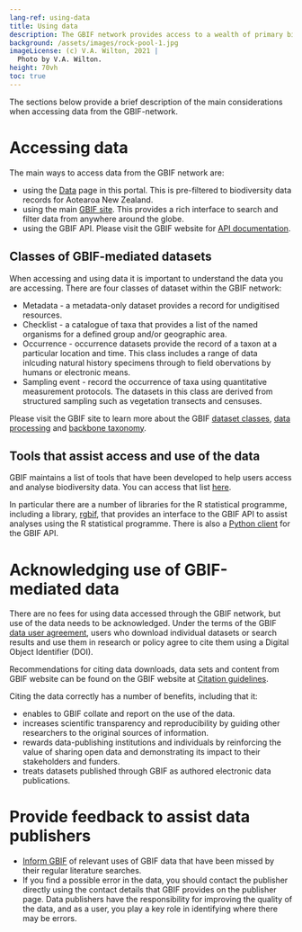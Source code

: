 ```yaml
---
lang-ref: using-data
title: Using data
description: The GBIF network provides access to a wealth of primary biodiversity data.  How do you access the data and, as a data user, contribute to the GBIF network?
background: /assets/images/rock-pool-1.jpg
imageLicense: (c) V.A. Wilton, 2021 |
  Photo by V.A. Wilton.
height: 70vh
toc: true
---
```

The sections below provide a brief description of the main considerations when accessing data from the GBIF-network.

# Accessing data
The main ways to access data from the GBIF network are:
* using the [Data](/Data) page in this portal.  This is pre-filtered to biodiversity data records for Aotearoa New Zealand.
* using the main [GBIF site](https://www.gbif.org/).  This provides a rich interface to search and filter data from anywhere around the globe.
* using the GBIF API.  Please visit the GBIF website for [API documentation](https://www.gbif.org/developer/summary).

## Classes of GBIF-mediated datasets
When accessing and using data it is important to understand the data you are accessing.  There are four classes of dataset within the GBIF network:
* Metadata - a metadata-only dataset provides a record for undigitised resources.
* Checklist - a catalogue of taxa that provides a list of the named organisms for a defined group and/or geographic area.
* Occurrence - occurrence datasets provide the record of a taxon at a particular location and time.  This class includes a range of data inlcuding natural history specimens through to field obervations by humans or electronic means.
* Sampling event - record the occurrence of taxa using quantitative measurement protocols.  The datasets in this class are derived from structured sampling such as vegetation transects and censuses.

Please visit the GBIF site to learn more about the GBIF [dataset classes](https://www.gbif.org/dataset-classes), [data processing](https://www.gbif.org/dataset/d7dddbf4-2cf0-4f39-9b2a-bb099caae36c) and [backbone taxonomy](https://www.gbif.org/dataset/d7dddbf4-2cf0-4f39-9b2a-bb099caae36c).

## Tools that assist access and use of the data

GBIF maintains a list of tools that have been developed to help users access and analyse biodiversity data. You can access that list [here](https://www.gbif.org/resource/search?contentType=tool).

In particular there are a number of libraries for the R statistical programme, including a library, [rgbif](https://www.gbif.org/tool/81747/rgbif), that provides an interface to the GBIF API  to assist analyses using the R statistical programme.  There is also a [Python client](https://www.gbif.org/tool/OlyoYyRbKCSCkMKIi4oIT/pygbif-gbif-python-client) for the GBIF API.

# Acknowledging use of GBIF-mediated data

There are no fees for using data accessed through the GBIF network, but use of the data needs to be acknowledged.  Under the terms of the GBIF [data user agreement](https://www.gbif.org/terms/data-user), users who download individual datasets or search results and use them in research or policy agree to cite them using a Digital Object Identifier (DOI).

Recommendations for citing data downloads, data sets and content from GBIF website can be found on the GBIF website at [Citation guidelines](https://www.gbif.org/citation-guidelines).

Citing the data correctly has a number of benefits, including that it:
* enables to GBIF collate and report on the use of the data.  
* increases scientific transparency and reproducibility by guiding other researchers to the original sources of information.
* rewards data-publishing institutions and individuals by reinforcing the value of sharing open data and demonstrating its impact to their stakeholders and funders.
* treats datasets published through GBIF as authored electronic data publications.

# Provide feedback to assist data publishers

* [Inform GBIF](mailto:communication@gbif.org) of relevant uses of GBIF data that have been missed by their regular literature searches.
* If you find a possible error in the data, you should contact the publisher directly using the contact details that GBIF provides on the publisher page. Data publishers have the responsibility for improving the quality of the data, and as a user, you play a key role in identifying where there  may be errors. 


